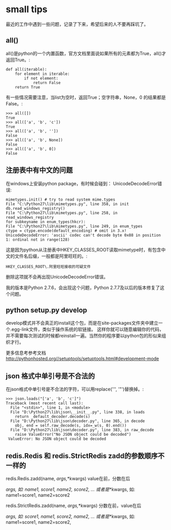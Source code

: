 small tips
==========

最近的工作中遇到一些问题，记录了下来，希望后来的人不要再踩坑了。

all()
-----

all()是python的一个内置函数，官方文档里面说如果所有的元素都为True，all()才返回True。:

    def all(iterable):
        for element in iterable:
            if not element:
                return False
        return True

有一些情况需要注意，当list为空时，返回True；空字符串，None，0 的结果都是False。:

    >>> all([])
    True
    >>> all(['a', 'b', 'c'])
    True
    >>> all(['a', 'b', ''])
    False
    >>> all(['a', 'b', None])
    False
    >>> all(['a', 'b', 0])
    False

注册表中有中文的问题
--------------------

在windows上安装python package，有时候会碰到： UnicodeDecodeError错误:

    mimetypes.init() # try to read system mime.types
    File "C:\Python27\lib\mimetypes.py", line 358, in init
    db.read_windows_registry()
    File "C:\Python27\lib\mimetypes.py", line 258, in read_windows_registry
    for subkeyname in enum_types(hkcr):
    File "C:\Python27\lib\mimetypes.py", line 249, in enum_types
    ctype = ctype.encode(default_encoding) # omit in 3.x!
    UnicodeDecodeError: 'ascii' codec can't decode byte 0x88 in position 1: ordinal not in range(128)

这是因为python从注册表中HKEY\_CLASSES\_ROOT读取mimetype时，有包含中文的文件名后缀，一般都是阿里旺旺的。:

    HKEY_CLASSES_ROOT\.阿里旺旺接收的可疑文件

删除这项就不会再出现UnicodeDecodeError错误。

我的版本是Python 2.7.6，会出现这个问题，Python 2.7.7及以后的版本修复了这个问题。

python setup.py develop
-----------------------

develop模式并不会真正的install这个包，而是在site-packages文件夹中建立一个.egg-link文件，类似于操作系统的软链接。 这样你就可以随意编辑你的代码，并不需要每次测试的时候都reinstall一遍。当然你的程序要以python包的形似来组织才行。

更多信息考参考文档 <http://pythonhosted.org//setuptools/setuptools.html#development-mode>

json 格式中单引号是不合法的
---------------------------

在json格式中单引号是不合法的字符，可以用replace(''', '"')替换掉。:

    >>> json.loads("['a', 'b', 'c']")
    Traceback (most recent call last):
      File "<stdin>", line 1, in <module>
      File "D:\Python27\lib\json\__init__.py", line 338, in loads
        return _default_decoder.decode(s)
      File "D:\Python27\lib\json\decoder.py", line 365, in decode
        obj, end = self.raw_decode(s, idx=_w(s, 0).end())
      File "D:\Python27\lib\json\decoder.py", line 383, in raw_decode
        raise ValueError("No JSON object could be decoded")
     ValueError: No JSON object could be decoded

redis.Redis 和 redis.StrictRedis zadd的参数顺序不一样的
-------------------------------------------------------

redis.Redis.zadd(name, *args,*\*kwargs) value在前，分数在后

*args, 如: name1, score1, name2, score2, ... 或者是*\*kwargs, 如: name1=score1, name2=score2

redis.StrictRedis.zadd(name, *args,*\*kwargs) 分数在前，value在后

*args, 如: score1, name1, score2, name2, ... 或者是*\*kwargs, 如: name1=score1, name2=score2,
